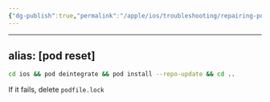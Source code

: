 ```yaml
---
{"dg-publish":true,"permalink":"/apple/ios/troubleshooting/repairing-po-ds-in-ios/"}
---
```


---
alias: [pod reset]
---

```bash
cd ios && pod deintegrate && pod install --repo-update && cd ..
```

If it fails, delete `podfile.lock`